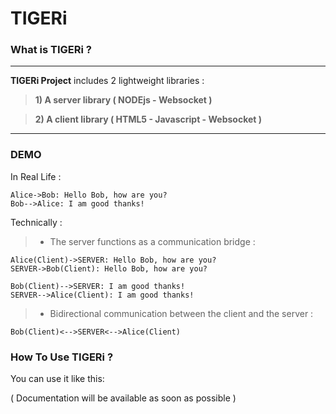 TIGERi
===================

### What is TIGERi ?

----------

 **TIGERi Project** includes 2 lightweight libraries :
 
> **1) A server library ( NODEjs - Websocket )** 

> **2) A client library ( HTML5 - Javascript - Websocket )** 

----------
### DEMO 

In Real Life :
```sequence
Alice->Bob: Hello Bob, how are you?
Bob-->Alice: I am good thanks!
```

Technically :

> - The server functions as a communication bridge  : 
```sequence
Alice(Client)->SERVER: Hello Bob, how are you?
SERVER->Bob(Client): Hello Bob, how are you?

Bob(Client)-->SERVER: I am good thanks!
SERVER-->Alice(Client): I am good thanks!
```

> - Bidirectional communication between the client and the server :
```sequence
Bob(Client)<-->SERVER<-->Alice(Client)
```

### How To Use TIGERi ?

You can use it like this:

( Documentation will be available as soon as possible )
